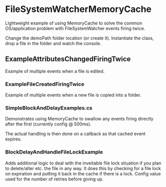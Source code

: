 # FileSystemWatcherMemoryCache

Lightweight example of using MemoryCache to solve the common OS/application problem with FileSystemWatcher events firing twice.

Change the demoPath folder location (or create it). Instantiate the class, drop a file in the folder and watch the console.

## ExampleAttributesChangedFiringTwice

Example of multiple events when a file is edited.

### ExampleFileCreatedFiringTwice

Example of multiple events when a new file is copied into a folder.

### SimpleBlockAndDelayExamples.cs

Demonstrates using MemoryCache to swallow any events firing directly after the first (currently config @ 500ms).

The actual handling is then done on a callback as that cached event expires.

### BlockDelayAndHandleFileLockExample

Adds additional logic to deal with the inveitable file lock situation if you plan to delete/alter etc. the file in any way. It does this by checking for a file lock on expiration and putting it back in the cache if there is a lock. Config value used for the number of retries before giving up.